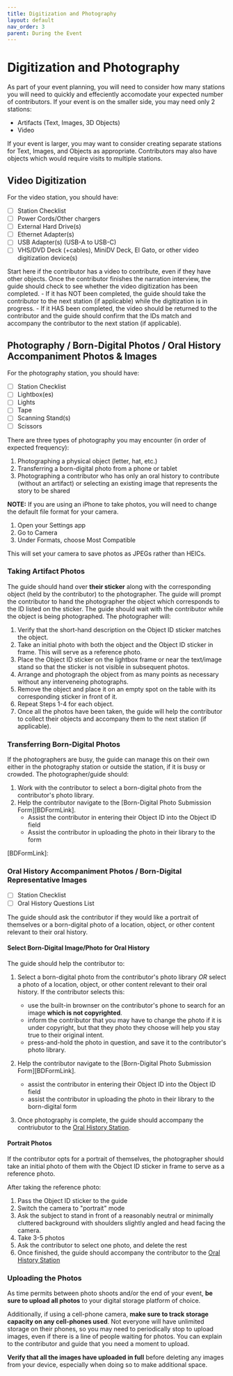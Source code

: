 ```yaml
---
title: Digitization and Photography
layout: default
nav_order: 3
parent: During the Event
---
```


# Digitization and Photography

As part of your event planning, you will need to consider how many stations you will need to quickly and effeciently accomodate your expected number of contributors.
If your event is on the smaller side, you may need only 2 stations:
- Artifacts (Text, Images, 3D Objects)
- Video
  
If your event is larger, you may want to consider creating separate stations for Text, Images, and Objects as appropriate. 
Contributors may also have objects which would require visits to multiple stations.

## Video Digitization 

For the video station, you should have: 

- [ ] Station Checklist 
- [ ] Power Cords/Other chargers 
- [ ] External Hard Drive(s)
- [ ] Ethernet Adapter(s)
- [ ] USB Adapter(s) (USB-A to USB-C)
- [ ] VHS/DVD Deck (+cables), MiniDV Deck, El Gato, or other video digitization device(s)

Start here if the contributor has a video to contribute, even if they have other objects. 
Once the contributor finishes the narration interview, the guide should check to see whether the video digitization has been completed.
	- If it has NOT been completed, the guide should take the contributor to the next station (if applicable) while the digitization is in progress. 
	- If it HAS been completed, the video should be returned to the contributor and the guide should confirm that the IDs match and accompany the contributor to the next station (if applicable). 
	
## Photography / Born-Digital Photos / Oral History Accompaniment Photos & Images 

For the photography station, you should have: 

- [ ] Station Checklist 
- [ ] Lightbox(es)
- [ ] Lights 
- [ ] Tape 
- [ ] Scanning Stand(s)
- [ ] Scissors 

There are three types of photography you may encounter (in order of expected frequency): 

1. Photographing a physical object (letter, hat, etc.) 
1. Transferring a born-digital photo from a phone or tablet 
1. Photographing a contributor who has only an oral history to contribute (without an artifact) or selecting an existing image that represents the story to be shared

**NOTE:** If you are using an iPhone to take photos, you will need to change the default file format for your camera. 

1. Open your Settings app
1. Go to Camera
1. Under Formats, choose Most Compatible

This will set your camera to save photos as JPEGs rather than HEICs. 

### Taking Artifact Photos 

The guide should hand over **their sticker** along with the corresponding object (held by the contributor) to the photographer. The guide will prompt the contributor to hand the photographer the object which corresponds to the ID listed on the sticker. The guide should wait with the contributor while the object is being photographed. 
The photographer will: 
1. Verify that the short-hand description on the Object ID sticker matches the object. 
1. Take an initial photo with both the object and the Object ID sticker in frame. This will serve as a reference photo. 
1. Place the Object ID sticker on the lightbox frame or near the text/image stand so that the sticker is not visible in subsequent photos. 
1. Arrange and photograph the object from as many points as necessary without any interveneing photographs. 
1. Remove the object and place it on an empty spot on the table with its corresponding sticker in front of it.
1. Repeat Steps 1-4 for each object.
1. Once all the photos have been taken, the guide will help the contributor to collect their objects and accompany them to the next station (if applicable). 

### Transferring Born-Digital Photos

If the photographers are busy, the guide can manage this on their own either in the photography station or outside the station, if it is busy or crowded.
The photographer/guide should: 

1. Work with the contributor to select a born-digital photo from the contributor's photo library.
1. Help the contributor navigate to the [Born-Digital Photo Submission Form][BDFormLink].
	- Assist the contributor in entering their Object ID into the Object ID field
	- Assist the contributor in uploading the photo in their library to the form 

[BDFormLink]: 

### Oral History Accompaniment Photos / Born-Digital Representative Images 

- [ ] Station Checklist
- [ ] Oral History Questions List 

The guide should ask the contributor if they would like a portrait of themselves or a born-digital photo of a location, object, or other content relevant to their oral history. 

#### Select Born-Digital Image/Photo for Oral History 

The guide should help the contributor to: 

1. Select a born-digital photo from the contributor's photo library *OR* select a photo of a location, object, or other content relevant to their oral history. If the contributor selects this: 
	- use the built-in brownser on the contributor's phone to search for an image **which is not copyrighted**.
	- inform the contributor that you may have to change the photo if it is under copyright, but that they photo they choose will help you stay true to their original intent.
	- press-and-hold the photo in question, and save it to the contributor's photo library. 
	
1. Help the contributor navigate to the [Born-Digital Photo Submission Form][BDFormLink].
	- assist the contributor in entering their Object ID into the Object ID field 
	- assist the contributor in uploading the photo in their library to the born-digital form 

1. Once photography is complete, the guide should accompany the contriubutor to the [Oral History Station]({{site.url}}{{site.baseurl}}/docs/duringEvent/oralHistory/oralHistory.html).

#### Portrait Photos 

If the contributor opts for a portrait of themselves, the photographer should take an initial photo of them with the Object ID sticker in frame to serve as a reference photo. 

After taking the reference photo:

1. Pass the Object ID sticker to the guide 
1. Switch the camera to "portrait" mode
1. Ask the subject to stand in front of a reasonably neutral or minimally cluttered background with shoulders slightly angled and head facing the camera. 
1. Take 3-5 photos 
1. Ask the contributor to select one photo, and delete the rest 
1. Once finished, the guide should accompany the contributor to the [Oral History Station]({{site.url}}{{site.baseurl}}/docs/duringEvent/oralHistory/oralHistory.html)

### Uploading the Photos 

As time permits between photo shoots and/or the end of your event, **be sure to upload all photos** to your digital storage platform of choice. 

Additionally, if using a cell-phone camera, **make sure to track storage capacity on any cell-phones used**. Not everyone will have unlimited storage on their phones, so you may need to periodically stop to upload images, even if there is a line of people waiting for photos. You can explain to the contributor and guide that you need a moment to upload. 

**Verify that all the images have uploaded in full** before deleting any images from your device, especially when doing so to make additional space. 
